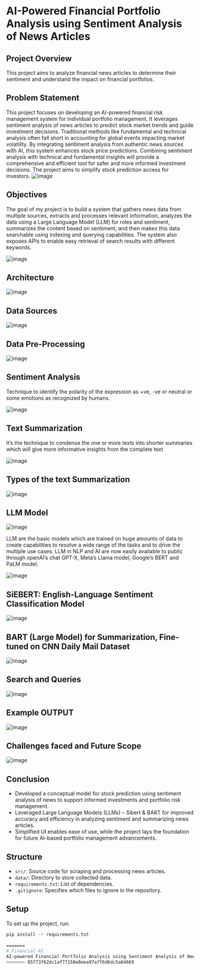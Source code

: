 
# AI-Powered Financial Portfolio Analysis using Sentiment Analysis of News Articles

## Project Overview 
This project aims to analyze financial news articles to determine their sentiment and understand the impact on financial portfolios.

## Problem Statement
This project focuses on developing an AI-powered financial risk management system for individual portfolio management. It leverages sentiment analysis of news articles to predict stock market trends and guide investment decisions. Traditional methods like fundamental and technical analysis often fall short in accounting for global events impacting market volatility. By integrating sentiment analysis from authentic news sources with AI, this system enhances stock price predictions. Combining sentiment analysis with technical and fundamental insights will provide a comprehensive and efficient tool for safer and more informed investment decisions. The project aims to simplify stock prediction access for investors.
![image](https://github.com/user-attachments/assets/125914ec-071e-4a86-8310-7737babb2710)


## Objectives
The goal of my project is to build a system that gathers news data from multiple sources, extracts and processes relevant information, analyzes the data using a Large Language Model (LLM) for roles and sentiment, summarizes the content based on sentiment, and then makes this data searchable using indexing and querying capabilities. The system also exposes APIs to enable easy retrieval of search results with different keywords.

![image](https://github.com/user-attachments/assets/1dbd2a0b-f08c-42dc-bac9-fe7e3556f43d)

## Architecture

![image](https://github.com/user-attachments/assets/e3076619-36c3-4390-8abc-f77ca74a2955)

## Data Sources

![image](https://github.com/user-attachments/assets/94a4943e-2e31-4451-8ae3-3d71e6e9df58)

## Data Pre-Processing

![image](https://github.com/user-attachments/assets/73fc8d71-b973-4a49-9d38-f7a7e96e12d5)

## Sentiment Analysis
Technique to identify the polarity of the expression as +ve, -ve or neutral or some emotions as recognized by humans. 

![image](https://github.com/user-attachments/assets/df1adf77-8b9e-44e7-a955-95a5646c36da)

## Text Summarization
It’s the technique to condense the one or more texts into shorter summaries which will give more informative insights from the complete text

![image](https://github.com/user-attachments/assets/93af6cfd-a4b4-4bd3-a8c0-d7c65a80778d)

## Types of the text Summarization

![image](https://github.com/user-attachments/assets/71afa3b6-2ec8-4989-9f66-725e72c5e9c2)

## LLM Model

![image](https://github.com/user-attachments/assets/db689e96-0bed-4c38-8327-90086a35bcc3) 

LLM are the basic models which are trained on huge amounts of data to create capabilities to resolve a wide range of the tasks and to drive the multiple use cases. 
LLM in NLP and AI are now easily available to public through openAI’s chat GPT-X, Meta’s Llama model, Google’s BERT and PaLM model. 

![image](https://github.com/user-attachments/assets/9d73dcd3-fae7-46da-b4e7-ea0e9c030f23)

## SiEBERT: English-Language Sentiment Classification Model

![image](https://github.com/user-attachments/assets/03eff44c-a264-4d04-8dc5-61a12a453ebe)

## BART (Large Model) for Summarization, Fine-tuned on CNN Daily Mail Dataset

![image](https://github.com/user-attachments/assets/d52446b6-b02e-4558-8cd1-deba094153b3)

## Search and Queries 

![image](https://github.com/user-attachments/assets/ef785ef6-2e5e-4c77-9a4d-9c6bc4974ffa)

## Example OUTPUT

![image](https://github.com/user-attachments/assets/72f6f4e6-8982-4a47-ac35-a30cec46803e)

## Challenges faced and Future Scope

![image](https://github.com/user-attachments/assets/04b6dd63-7cd3-48ba-b73a-4007d4bf69b2)

## Conclusion

- Developed a conceptual model for stock prediction using sentiment analysis of news to support informed investments and portfolio risk management.
- Leveraged Large Language Models (LLMs) – Sibert & BART for improved accuracy and efficiency in analyzing sentiment and summarizing news articles.
- Simplified UI enables ease of use, while the project lays the foundation for future AI-based portfolio management advancements.


## Structure
- `src/`: Source code for scraping and processing news articles.
- `data/`: Directory to store collected data.
- `requirements.txt`: List of dependencies.
- `.gitignore`: Specifies which files to ignore in the repository.

## Setup
To set up the project, run:

```bash
pip install -r requirements.txt
 
=======
# Financial-AI
AI-powered Financial Portfolio Analysis using Sentiment Analysis of News Articles
>>>>>>> 85773762dc1af77158e8eea97a7f6d6dc5a84669
